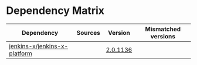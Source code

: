 # Dependency Matrix

Dependency | Sources | Version | Mismatched versions
---------- | ------- | ------- | -------------------
[jenkins-x/jenkins-x-platform](https://github.com/jenkins-x/jenkins-x-platform.git) |  | [2.0.1136](https://github.com/jenkins-x/jenkins-x-platform/releases/tag/v2.0.1136) | 
